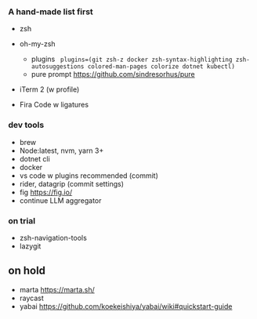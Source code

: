 ### A hand-made list first

- zsh
- oh-my-zsh
  - plugins ` plugins=(git zsh-z docker zsh-syntax-highlighting zsh-autosuggestions colored-man-pages colorize dotnet kubectl)`
  - pure prompt https://github.com/sindresorhus/pure

- iTerm 2 (w profile)
- Fira Code w ligatures

### dev tools
 - brew
 - Node:latest, nvm, yarn 3+
 - dotnet cli
 - docker
 - vs code w plugins recommended (commit)
 - rider, datagrip (commit settings)
 - fig https://fig.io/
 - continue LLM aggregator

### on trial
 - zsh-navigation-tools
 - lazygit

## on hold
 - marta https://marta.sh/
 - raycast
 - yabai https://github.com/koekeishiya/yabai/wiki#quickstart-guide
